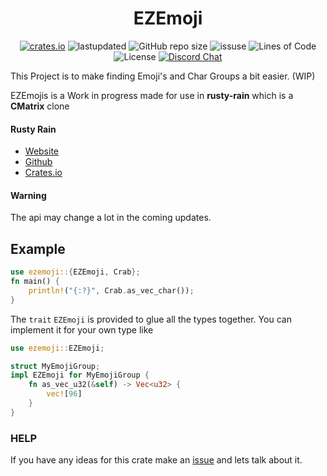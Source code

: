 <h1 align="center">
EZEmoji
</h1>

<p align="center">
  <a href="https://crates.io/crates/ezemoji"><img alt="crates.io" src="https://img.shields.io/crates/v/ezemoji.svg"></a>
  <a><img alt="lastupdated" src="https://img.shields.io/github/last-commit/cowboy8625/ezemoji"></a>
  <a><img alt="GitHub repo size" src="https://img.shields.io/github/repo-size/cowboy8625/ezemoji"></a>
  <a><img alt="issuse" src="https://img.shields.io/github/issues/cowboy8625/ezemoji"></a>
  <a><img alt="Lines of Code" src="https://img.shields.io/tokei/lines/github/cowboy8625/ezemoji"></a>
  <a><img alt="License" src="https://img.shields.io/badge/License-MIT-blue.svg"></a>
  <a href="https://discord.gg/KwnGX8P"><img alt="Discord Chat" src="https://img.shields.io/discord/509849754155614230"></a>
</p>

This Project is to make finding Emoji's and Char Groups a bit easier. (WIP)

EZEmojis is a Work in progress made for use in
**rusty-rain** which is a **CMatrix** clone
#### Rusty Rain
 - [Website](https://rusty-rain.xyz)
 - [Github](https://github.com/cowboy/rusty-rain)
 - [Crates.io](https://crates.io/crates/rusty-rain)

#### Warning
The api may change a lot in the coming updates.

## Example
```rust
use ezemoji::{EZEmoji, Crab};
fn main() {
    println!("{:?}", Crab.as_vec_char());
}
```


The `trait` `EZEmoji` is provided to glue all the types together.
You can implement it for your own type like

```rust
use ezemoji::EZEmoji;

struct MyEmojiGroup;
impl EZEmoji for MyEmojiGroup {
    fn as_vec_u32(&self) -> Vec<u32> {
        vec![96]
    }
}
```

### HELP
If you have any ideas for this crate make an [issue](https://github.com/cowboy8625/ezemoji/issues) and lets talk about it.


